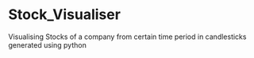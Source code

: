 # Stock_Visualiser
Visualising Stocks of a company from certain time period in candlesticks generated using python 
